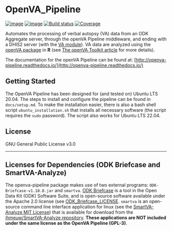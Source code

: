 OpenVA_Pipeline
===============
[![image](https://img.shields.io/pypi/pyversions/openva_pipeline)](https://pypi.org/project/openva_pipeline/)
[![image](http://readthedocs.org/projects/openva-pipeline/badge/)](http://openva-pipeline.readthedocs.io/)
[![Build status](https://ci.appveyor.com/api/projects/status/gsxtxr40r21s0q79?svg=true)](https://ci.appveyor.com/project/jarathomas/openva-pipeline)
[![Coverage](https://codecov.io/gh/verbal-autopsy-software/openva_pipeline/branch/master/graph/badge.svg?token=307LFXDUJ2)](https://codecov.io/gh/verbal-autopsy-software/openva_pipeline)


Automates the processing of verbal autopsy (VA) data from an ODK Aggregate
server, through the openVA Pipeline middleware, and ending with a DHIS2 server
(with the [VA module](https://github.com/verbal-autopsy-software/DHIS2_VA_program)). VA data are
analyzed using the [openVA
package](https://github.com/verbal-autopsy-software/openVA) in **R** (see
[The openVA Toolkit article](https://journal.r-project.org/articles/RJ-2023-020/openVA-RJ-R1.pdf) for
more details).

The documentation for the openVA Pipeline can be found at:
[http://openva-pipeline.readthedocs.io/](http://openva-pipeline.readthedocs.io/)

## Getting Started

The OpenVA Pipeline has been designed for (and tested on) Ubuntu LTS 20.04.
The steps to install and configure the pipeline can be found in
`docs/setup.md`. To make the installation easier, there is also a bash shell
script `ubuntu_installation.sh` that installs all necessary software (the
script requires the `sudo` password).  The script also works for Ubuntu LTS 22.04.

<!-- The documentation can also be found on [Read the Docs](https://openva-pipeline.readthedocs.io/en/latest/): -->

<!-- - [**Software Requirements**](https://openva-pipeline.readthedocs.io/en/latest/software.html)  -->
<!-- - [**Installation Guide**](https://openva-pipeline.readthedocs.io/en/latest/install.html) -->
<!-- - [**Pipeline Configuration**](https://openva-pipeline.readthedocs.io/en/latest/config.html) -->

## License
GNU General Public License v3.0

----

## Licenses for Dependencies (ODK Briefcase and SmartVA-Analyze)

The openva-pipeline package makes use of two external programs:
`ODK-Briefcase-v1.18.0.jar` and `smartva`.  [ODK Briefcase](https://github.com/opendatakit/briefcase) 
is a tool in the Open Data Kit (ODK) Software Suite, and is open-source software available 
under the Apache 2.0 license (see 
[ODK_Briefcase_LICENSE](https://github.com/opendatakit/briefcase/blob/master/LICENSE.md).
`smartva` is an open-source command line interface application for linux (see the 
[SmartVA-Analyze MIT License](https://github.com/ihmeuw/SmartVA-Analyze/blob/master/LICENSE))
that is available for download from the
[ihmeuw/SmartVA-Analyze repository](https://github.com/ihmeuw/SmartVA-Analyze/releases).
**These applications are NOT included under the same license as the OpenVA Pipeline (GPL-3)**.
